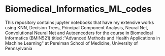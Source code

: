 # Biomedical_Informatics_ML_codes

This repository contains jupyter notebooks that have my extensive works using KNN, Decision Trees, Principal Component Analysis, Neural Net,
Convolutional Neural Net and Autoencoders for the course in Biomedical Informatics (BMIN521) titled :"Advanced Methods and Health Applications in 
Machine Learning" at Perelman School of Medicine, University of Pennsylvania
